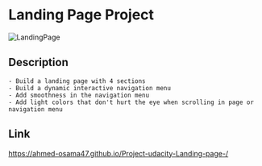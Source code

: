 # Landing Page Project

![LandingPage](https://user-images.githubusercontent.com/107899739/180060361-313d0122-c0df-4b4c-9c4c-ae68aa47f2cc.png)

## Description
    - Build a landing page with 4 sections
    - Build a dynamic interactive navigation menu
    - Add smoothness in the navigation menu
    - Add light colors that don't hurt the eye when scrolling in page or navigation menu


## Link
 https://ahmed-osama47.github.io/Project-udacity-Landing-page-/
